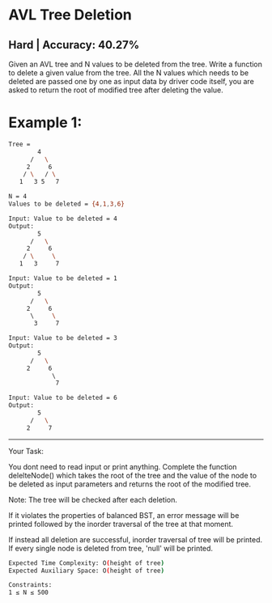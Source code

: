 # AVL Tree Deletion
## Hard  |  Accuracy: 40.27%

<p>Given an AVL tree and N values to be deleted from the tree. Write a function to delete a given value from the tree. All the N values which needs to be deleted are passed one by one as input data by driver code itself, you are asked to return the root of modified tree after deleting the value.</p>


# Example 1:

```bash
Tree = 
        4
      /   \
     2     6
    / \   / \  
   1   3 5   7

N = 4
Values to be deleted = {4,1,3,6}

Input: Value to be deleted = 4
Output:
        5    
      /   \
     2     6
    / \     \  
   1   3     7

Input: Value to be deleted = 1
Output:
        5    
      /   \
     2     6
      \     \  
       3     7

Input: Value to be deleted = 3
Output:
        5    
      /   \
     2     6
            \  
             7

Input: Value to be deleted = 6
Output:
        5    
      /   \
     2     7
```

<hr>


<span>Your Task:</span>
<p>You dont need to read input or print anything. Complete the function delelteNode() which takes the root of the tree and the value of the node to be deleted as input parameters and returns the root of the modified tree.</p>

<p>Note: The tree will be checked after each deletion.</p> 
<p>If it violates the properties of balanced BST, an error message will be printed followed by the inorder traversal of the tree at that moment.</p>
<p>If instead all deletion are successful, inorder traversal of tree will be printed.
If every single node is deleted from tree, 'null' will be printed.</p>


```bash
Expected Time Complexity: O(height of tree)
Expected Auxiliary Space: O(height of tree)

Constraints:
1 ≤ N ≤ 500
```
